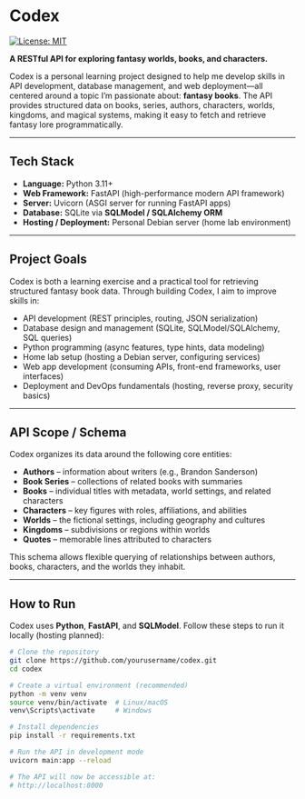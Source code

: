 # Codex

[![License: MIT](https://img.shields.io/badge/License-MIT-yellow.svg)](LICENSE)

**A RESTful API for exploring fantasy worlds, books, and characters.**

Codex is a personal learning project designed to help me develop skills in API development, database management, and web deployment—all centered around a topic I’m passionate about: **fantasy books**. The API provides structured data on books, series, authors, characters, worlds, kingdoms, and magical systems, making it easy to fetch and retrieve fantasy lore programmatically.

---

## Tech Stack

- **Language:** Python 3.11+  
- **Web Framework:** FastAPI (high-performance modern API framework)  
- **Server:** Uvicorn (ASGI server for running FastAPI apps)  
- **Database:** SQLite via **SQLModel / SQLAlchemy ORM**  
- **Hosting / Deployment:** Personal Debian server (home lab environment)  

---

## Project Goals

Codex is both a learning exercise and a practical tool for retrieving structured fantasy book data. Through building Codex, I aim to improve skills in:

- API development (REST principles, routing, JSON serialization)  
- Database design and management (SQLite, SQLModel/SQLAlchemy, SQL queries)  
- Python programming (async features, type hints, data modeling)  
- Home lab setup (hosting a Debian server, configuring services)  
- Web app development (consuming APIs, front-end frameworks, user interfaces)  
- Deployment and DevOps fundamentals (hosting, reverse proxy, security basics)  

---

## API Scope / Schema

Codex organizes its data around the following core entities:

- **Authors** – information about writers (e.g., Brandon Sanderson)  
- **Book Series** – collections of related books with summaries  
- **Books** – individual titles with metadata, world settings, and related characters  
- **Characters** – key figures with roles, affiliations, and abilities  
- **Worlds** – the fictional settings, including geography and cultures  
- **Kingdoms** – subdivisions or regions within worlds  
- **Quotes** – memorable lines attributed to characters  

This schema allows flexible querying of relationships between authors, books, characters, and the worlds they inhabit.

---

## How to Run

Codex uses **Python**, **FastAPI**, and **SQLModel**. Follow these steps to run it locally (hosting planned):

```bash
# Clone the repository
git clone https://github.com/yourusername/codex.git
cd codex

# Create a virtual environment (recommended)
python -m venv venv
source venv/bin/activate  # Linux/macOS
venv\Scripts\activate     # Windows

# Install dependencies
pip install -r requirements.txt

# Run the API in development mode
uvicorn main:app --reload

# The API will now be accessible at:
# http://localhost:8000
